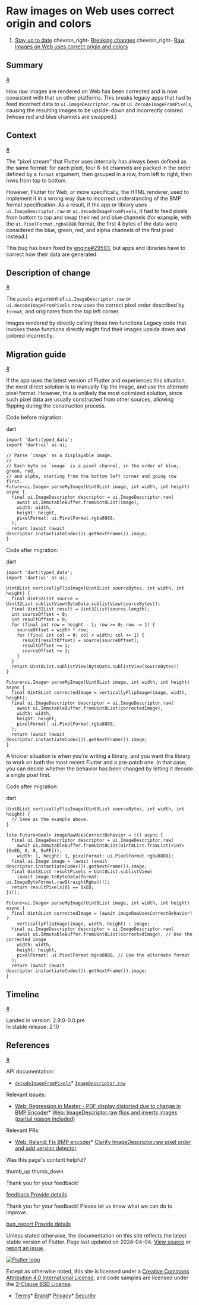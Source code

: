 Raw images on Web uses correct origin and colors
================================================

1. [Stay up to date](/release) chevron\_right- [Breaking changes](/release/breaking-changes) chevron\_right- [Raw images on Web uses correct origin and colors](/release/breaking-changes/raw-images-on-web-uses-correct-origin-and-colors)

Summary
-------

[#](#summary)

How raw images are rendered on Web has been corrected and is now consistent with that on other platforms. This breaks legacy apps that had to feed incorrect data to `ui.ImageDescriptor.raw` or `ui.decodeImageFromPixels`, causing the resulting images to be upside-down and incorrectly colored (whose red and blue channels are swapped.)

Context
-------

[#](#context)

The "pixel stream" that Flutter uses internally has always been defined as the same format: for each pixel, four 8-bit channels are packed in the order defined by a `format` argument, then grouped in a row, from left to right, then rows from top to bottom.

However, Flutter for Web, or more specifically, the HTML renderer, used to implement it in a wrong way due to incorrect understanding of the BMP format specification. As a result, if the app or library uses `ui.ImageDescriptor.raw` or `ui.decodeImageFromPixels`, it had to feed pixels from bottom to top and swap their red and blue channels (for example, with the `ui.PixelFormat.rgba8888` format, the first 4 bytes of the data were considered the blue, green, red, and alpha channels of the first pixel instead.)

This bug has been fixed by [engine#29593](https://github.com/flutter/engine/pull/29593), but apps and libraries have to correct how their data are generated.

Description of change
---------------------

[#](#description-of-change)

The `pixels` argument of `ui.ImageDescriptor.raw` or `ui.decodeImageFromPixels` now uses the correct pixel order described by `format`, and originates from the top left corner.

Images rendered by directly calling these two functions Legacy code that invokes these functions directly might find their images upside down and colored incorrectly.

Migration guide
---------------

[#](#migration-guide)

If the app uses the latest version of Flutter and experiences this situation, the most direct solution is to manually flip the image, and use the alternate pixel format. However, this is unlikely the most optimized solution, since such pixel data are usually constructed from other sources, allowing flipping during the construction process.

Code before migration:

dart

```
import 'dart:typed_data';
import 'dart:ui' as ui;

// Parse `image` as a displayable image.
//
// Each byte in `image` is a pixel channel, in the order of blue, green, red,
// and alpha, starting from the bottom left corner and going row first.
Future<ui.Image> parseMyImage(Uint8List image, int width, int height) async {
  final ui.ImageDescriptor descriptor = ui.ImageDescriptor.raw(
    await ui.ImmutableBuffer.fromUint8List(image),
    width: width,
    height: height,
    pixelFormat: ui.PixelFormat.rgba8888,
  );
  return (await (await descriptor.instantiateCodec()).getNextFrame()).image;
}
```

Code after migration:

dart

```
import 'dart:typed_data';
import 'dart:ui' as ui;

Uint8List verticallyFlipImage(Uint8List sourceBytes, int width, int height) {
  final Uint32List source = Uint32List.sublistView(ByteData.sublistView(sourceBytes));
  final Uint32List result = Uint32List(source.length);
  int sourceOffset = 0;
  int resultOffset = 0;
  for (final int row = height - 1; row >= 0; row -= 1) {
    sourceOffset = width * row;
    for (final int col = 0; col < width; col += 1) {
      result[resultOffset] = source[sourceOffset];
      resultOffset += 1;
      sourceOffset += 1;
    }
  }
  return Uint8List.sublistView(ByteData.sublistView(sourceBytes))
}

Future<ui.Image> parseMyImage(Uint8List image, int width, int height) async {
  final Uint8List correctedImage = verticallyFlipImage(image, width, height);
  final ui.ImageDescriptor descriptor = ui.ImageDescriptor.raw(
    await ui.ImmutableBuffer.fromUint8List(correctedImage),
    width: width,
    height: height,
    pixelFormat: ui.PixelFormat.rgba8888,
  );
  return (await (await descriptor.instantiateCodec()).getNextFrame()).image;
}
```

A trickier situation is when you're writing a library, and you want this library to work on both the most recent Flutter and a pre-patch one. In that case, you can decide whether the behavior has been changed by letting it decode a single pixel first.

Code after migration:

dart

```
Uint8List verticallyFlipImage(Uint8List sourceBytes, int width, int height) {
  // Same as the example above.
}

late Future<bool> imageRawUsesCorrectBehavior = (() async {
  final ui.ImageDescriptor descriptor = ui.ImageDescriptor.raw(
    await ui.ImmutableBuffer.fromUint8List(Uint8List.fromList(<int>[0xED, 0, 0, 0xFF])),
    width: 1, height: 1, pixelFormat: ui.PixelFormat.rgba8888);
  final ui.Image image = (await (await descriptor.instantiateCodec()).getNextFrame()).image;
  final Uint8List resultPixels = Uint8List.sublistView(
    (await image.toByteData(format: ui.ImageByteFormat.rawStraightRgba))!);
  return resultPixels[0] == 0xED;
})();

Future<ui.Image> parseMyImage(Uint8List image, int width, int height) async {
  final Uint8List correctedImage = (await imageRawUsesCorrectBehavior) ?
    verticallyFlipImage(image, width, height) : image;
  final ui.ImageDescriptor descriptor = ui.ImageDescriptor.raw(
    await ui.ImmutableBuffer.fromUint8List(correctedImage), // Use the corrected image
    width: width,
    height: height,
    pixelFormat: ui.PixelFormat.bgra8888, // Use the alternate format
  );
  return (await (await descriptor.instantiateCodec()).getNextFrame()).image;
}
```

Timeline
--------

[#](#timeline)

Landed in version: 2.9.0-0.0.pre  
 In stable release: 2.10

References
----------

[#](#references)

API documentation:

* [`decodeImageFromPixels`](https://api.flutter.dev/flutter/dart-ui/decodeImageFromPixels.html)* [`ImageDescriptor.raw`](https://api.flutter.dev/flutter/dart-ui/ImageDescriptor/ImageDescriptor.raw.html)

Relevant issues:

* [Web: Regression in Master - PDF display distorted due to change in BMP Encoder](https://github.com/flutter/flutter/issues/93615)* [Web: ImageDescriptor.raw flips and inverts images (partial reason included)](https://github.com/flutter/flutter/issues/89610)

Relevant PRs:

* [Web: Reland: Fix BMP encoder](https://github.com/flutter/engine/pull/29593)* [Clarify ImageDescriptor.raw pixel order and add version detector](https://github.com/flutter/engine/pull/30343)

Was this page's content helpful?

thumb\_up thumb\_down

Thank you for your feedback!

 [feedback Provide details](https://github.com/flutter/website/issues/new?template=1_page_issue.yml&&page-url=https://docs.flutter.dev/release/breaking-changes/raw-images-on-web-uses-correct-origin-and-colors/&page-source=https://github.com/flutter/website/tree/main/src/content/release/breaking-changes/raw-images-on-web-uses-correct-origin-and-colors.md)

Thank you for your feedback! Please let us know what we can do to improve.

 [bug\_report Provide details](https://github.com/flutter/website/issues/new?template=1_page_issue.yml&&page-url=https://docs.flutter.dev/release/breaking-changes/raw-images-on-web-uses-correct-origin-and-colors/&page-source=https://github.com/flutter/website/tree/main/src/content/release/breaking-changes/raw-images-on-web-uses-correct-origin-and-colors.md)

Unless stated otherwise, the documentation on this site reflects the latest stable version of Flutter. Page last updated on 2024-04-04. [View source](https://github.com/flutter/website/tree/main/src/content/release/breaking-changes/raw-images-on-web-uses-correct-origin-and-colors.md) or [report an issue](https://github.com/flutter/website/issues/new?template=1_page_issue.yml&&page-url=https://docs.flutter.dev/release/breaking-changes/raw-images-on-web-uses-correct-origin-and-colors/&page-source=https://github.com/flutter/website/tree/main/src/content/release/breaking-changes/raw-images-on-web-uses-correct-origin-and-colors.md "Report an issue with this page").

[![Flutter logo](/assets/images/branding/flutter/logo+text/horizontal/white.svg)](https://flutter.dev)

Except as otherwise noted, this site is licensed under a [Creative Commons Attribution 4.0 International License](https://creativecommons.org/licenses/by/4.0/), and code samples are licensed under the [3-Clause BSD License](https://opensource.org/licenses/BSD-3-Clause).

* [Terms](/tos "Terms of use")* [Brand](/brand "Brand usage guidelines")* [Privacy](https://policies.google.com/privacy "Privacy policy")* [Security](/security "Security philosophy and practices")

   